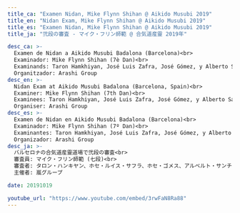```yaml
---
title_ca: "Examen Nidan, Mike Flynn Shihan @ Aikido Musubi 2019"
title_en: "Nidan Exam, Mike Flynn Shihan @ Aikido Musubi 2019"
title_es: "Examen Nidan, Mike Flynn Shihan @ Aikido Musubi 2019"
title_ja: "弐段の審査 - マイク・フリン師範 @ 合気道産靈 2019年"

desc_ca: >-
  Examen de Nidan a Aikido Musubi Badalona (Barcelona)<br>
  Examinador: Mike Flynn Shihan (7è Dan)<br>
  Examinands: Taron Hamkhiyan, José Luis Zafra, José Gómez, y Alberto Sancho<br>
  Organitzador: Arashi Group
desc_en: >-
  Nidan Exam at Aikido Musubi Badalona (Barcelona, Spain)<br>
  Examiner: Mike Flynn Shihan (7th Dan)<br>
  Examinees: Taron Hamkhiyan, José Luis Zafra, José Gómez, y Alberto Sancho<br>
  Organiser: Arashi Group
desc_es: >-
  Examen de Nidan en Aikido Musubi Badalona (Barcelona)<br>
  Examinador: Mike Flynn Shihan (7º Dan)<br>
  Examinantes: Taron Hamkhiyan, José Luis Zafra, José Gómez, y Alberto Sancho<br>
  Organizador: Arashi Group
desc_ja: >-
  バルセロナの合気道産靈道場で弐段の審査<br>
  審査員: マイク・フリン師範 (七段)<br>
  審査者: タロン・ハンキヤン、ホセ・ルイス・サフラ、ホセ・ゴメス、アルベルト・サンチョ<br>
  主催者: 嵐グループ

date: 20191019

youtube_url: "https://www.youtube.com/embed/3rwFaN8Ra88"
---
```

